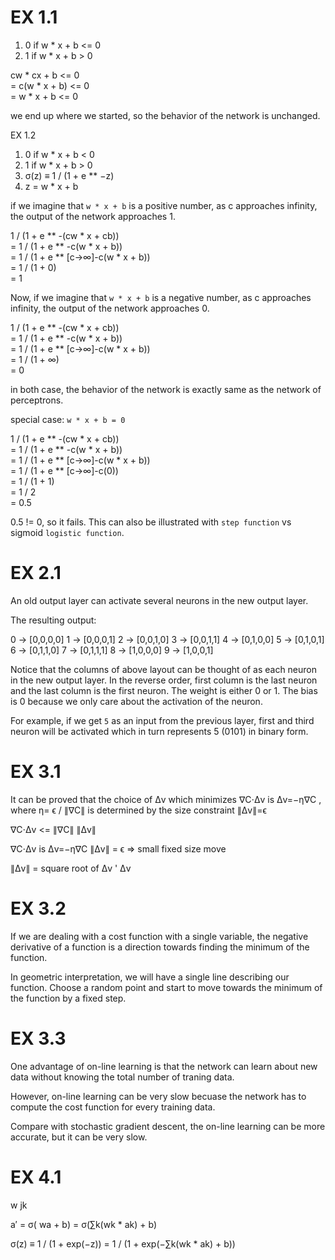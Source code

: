 # EX 1.1
1. 0 if w * x + b <= 0 
2. 1 if w * x + b >  0

cw * cx + b <= 0  
    = c(w * x + b) <= 0\
    = w * x + b <= 0

we end up where we started, so the behavior of the network is unchanged. 

EX 1.2

1. 0 if w * x + b < 0 
2. 1 if w * x + b > 0
3. σ(z) ≡ 1 / (1 + e ** −z)
4. z = w * x + b

if we imagine that `w * x + b` is a positive number, as c approaches infinity, the output of the network approaches 1. 

1 / (1 + e ** -(cw * x + cb))\
    = 1 / (1 + e ** -c(w * x + b))\
    = 1 / (1 + e ** [c->∞]-c(w * x + b))\
    = 1 / (1 + 0)\
    = 1

Now, if we imagine that `w * x + b` is a negative number, as c approaches infinity, the output of the network approaches 0.     

1 / (1 + e ** -(cw * x + cb))\
    = 1 / (1 + e ** -c(w * x + b))\
    = 1 / (1 + e ** [c->∞]-c(w * x + b))\
    = 1 / (1 + ∞)\
    = 0

in both case, the behavior of the network is exactly same as the network of perceptrons.

special case: `w * x + b = 0`

1 / (1 + e ** -(cw * x + cb))\
    = 1 / (1 + e ** -c(w * x + b))\
    = 1 / (1 + e ** [c->∞]-c(w * x + b))\
    = 1 / (1 + e ** [c->∞]-c(0))\
    = 1 / (1 + 1)\
    = 1 / 2\
    = 0.5

0.5 != 0, so it fails. This can also be illustrated with `step function` vs sigmoid `logistic function`.

# EX 2.1

An old output layer can activate several neurons in the new output layer.

The resulting output: 

0 -> [0,0,0,0]
1 -> [0,0,0,1]
2 -> [0,0,1,0]
3 -> [0,0,1,1]
4 -> [0,1,0,0]
5 -> [0,1,0,1]
6 -> [0,1,1,0]
7 -> [0,1,1,1]
8 -> [1,0,0,0]
9 -> [1,0,0,1]

Notice that the columns of above layout can be thought of as each neuron in the new output layer. In the reverse order, first column is the last neuron and the last column is the first neuron. The weight is either 0 or 1. The bias is 0 because we only care about the activation of the neuron.

For example, if we get `5` as an input from the previous layer, first and third neuron will be activated which in turn represents 5 (0101) in binary form.

# EX 3.1 
<!-- COME BACK -->

It can be proved that the choice of Δv which minimizes ∇C⋅Δv is Δv=−η∇C
, where η= ϵ / ∥∇C∥ is determined by the size constraint ∥Δv∥=ϵ

∇C⋅Δv <= ∥∇C∥ ∥Δv∥

∇C⋅Δv is Δv=−η∇C
∥Δv∥ = ϵ => small fixed size move

∥Δv∥ = square root of Δv ' Δv

# EX 3.2

If we are dealing with a cost function with a single variable, the negative derivative of a function is a direction towards finding the minimum of the function. 

In geometric interpretation, we will have a single line describing our function. Choose a random point and start to move towards the minimum of the function by a fixed step.

# EX 3.3

One advantage of on-line learning is that the network can learn about new data without knowing the total number of traning data.

However, on-line learning can be very slow becuase the network has to compute the cost function for every training data.

Compare with stochastic gradient descent, the on-line learning can be more accurate, but it can be very slow.

# EX 4.1

w jk

a′ = σ( wa + b) =   σ(∑k(wk * ak) + b)

σ(z) ≡ 1 / (1 + exp(−z)) = 1 / (1 + exp(−∑k(wk * ak) + b))
